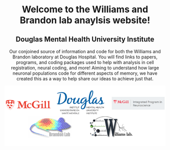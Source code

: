 # Welcome to the Williams and Brandon lab anaylsis website!
## Douglas Mental Health University Institute 

Our conjoined source of information and code for both the Williams and Brandon laboratory at Douglas Hospital. 
You will find links to papers, programs, and coding packages used to help with analysis in cell registration, neural coding, and more! Aiming to understand how large neuronal populations code for different aspects of memory, we have created this as a way to help share our ideas to achieve just that.   



<body style="text-align: center;">
  <img 
       src="/images/banner.PNG"  align ="middle">
</body>
